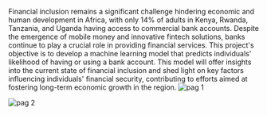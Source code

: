 Financial inclusion remains a significant challenge hindering economic and human development in Africa, with only 14% of adults in Kenya, Rwanda, Tanzania, and Uganda having access to commercial bank accounts. Despite the emergence of mobile money and innovative fintech solutions, banks continue to play a crucial role in providing financial services. This project's objective is to develop a machine learning model that predicts individuals' likelihood of having or using a bank account. This model will offer insights into the current state of financial inclusion and shed light on key factors influencing individuals' financial security, contributing to efforts aimed at fostering long-term economic growth in the region.
![pag 1](https://github.com/mugane-wahome/R-financial-inclusion-in-africa/blob/main/bank%20analysis%20page%202%20(2).jpg)

![pag 2](https://github.com/mugane-wahome/R-financial-inclusion-in-africa/blob/main/bank%20analysis%20page%202%20(1).jpg)






